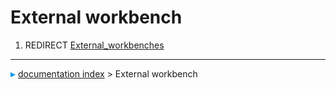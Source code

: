 # External workbench
1.  REDIRECT [External_workbenches](External_workbenches.md)



---
![](images/Right_arrow.png) [documentation index](../README.md) > External workbench
